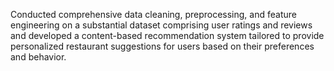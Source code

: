 Conducted comprehensive data cleaning, preprocessing, and feature engineering on a substantial dataset comprising user ratings and reviews and developed
a content-based recommendation system tailored to provide personalized restaurant suggestions for users based on their preferences and behavior.
